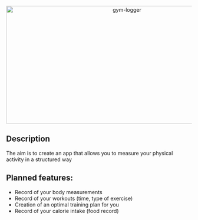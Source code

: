 <p align="center"><img src="https://socialify.git.ci/potrec/gym-logger/image?description=1&forks=1&issues=1&language=1&owner=1&pulls=1&stargazers=1&theme=Light" alt="gym-logger" width="640" height="320" /></p>

## Description
The aim is to create an app that allows you to measure your physical activity in a structured way


  
## Planned features:
- Record of your body measurements
- Record of your workouts (time, type of exercise)
- Creation of an optimal training plan for you
- Record of your calorie intake (food record)
